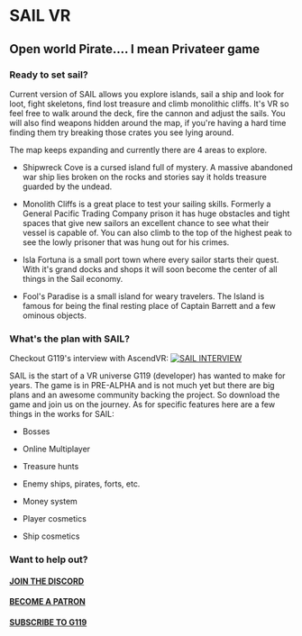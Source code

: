 # SAIL VR

## Open world Pirate.... I mean Privateer game

### Ready to set sail? 

Current version of SAIL allows you explore islands, sail a ship and look for loot, fight skeletons, find lost treasure and climb monolithic cliffs. It's VR so feel free to walk around the deck, fire the cannon and adjust the sails.  You will also find weapons hidden around the map, if you're having a hard time finding them try breaking those crates you see lying around. 

The map keeps expanding and currently there are  4 areas to explore. 

* Shipwreck Cove is a cursed island full of mystery.  A massive abandoned war ship lies broken on the rocks and stories say it holds treasure guarded by the undead. 

* Monolith Cliffs is a great place to test your sailing skills. Formerly a General Pacific Trading Company prison it has huge obstacles and tight spaces that give new sailors an excellent chance to see what their vessel is capable of. You can also climb to the top of the highest peak to see the lowly prisoner that was hung out for his crimes. 

* Isla Fortuna is a small port town where every sailor starts their quest. With it's grand docks and shops it will soon become the center of all things in the Sail economy. 

* Fool's Paradise is a small island for weary travelers. The Island is famous for being the final resting place of Captain Barrett and a few ominous objects.

###  What's the plan with SAIL? 

Checkout G119's interview with AscendVR:
[ ![SAIL INTERVIEW](INTERVIEW) ](https://www.youtube.com/watch?v=3hjJ0ClHNy0) 

SAIL is the start of a VR universe G119 (developer) has wanted to make for years. The game is in PRE-ALPHA and is not much yet but there are big plans and an awesome community backing the project. So download the game and join us on the journey. As for specific features here are a few things in the works for SAIL:
* Bosses

* Online Multiplayer

* Treasure hunts

* Enemy ships, pirates, forts, etc.

* Money system

* Player cosmetics

* Ship cosmetics

### Want to help out? 

#### [JOIN THE DISCORD](https://discord.gg/euazMmp)

#### [BECOME A PATRON](https://patreon.com/join/G119?)
#### [SUBSCRIBE TO G119](https://www.youtube.com/channel/UCNZJ5i52FvCihUNWVdFZlWw)
